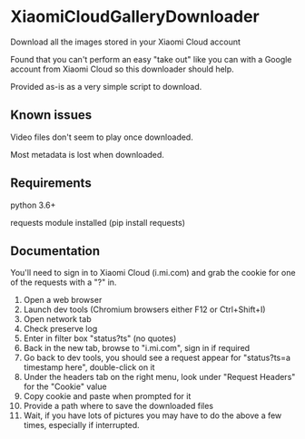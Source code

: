 # XiaomiCloudGalleryDownloader
Download all the images stored in your Xiaomi Cloud account

Found that you can't perform an easy "take out" like you can with a Google account from Xiaomi Cloud so this downloader should help.

Provided as-is as a very simple script to download.
## Known issues

Video files don't seem to play once downloaded.

Most metadata is lost when downloaded.
## Requirements

python 3.6+

requests module installed (pip install requests)
## Documentation

You'll need to sign in to Xiaomi Cloud (i.mi.com) and grab the cookie for one of the requests with a "?" in.

1) Open a web browser
2) Launch dev tools (Chromium browsers either F12 or Ctrl+Shift+I)
3) Open network tab
4) Check preserve log
5) Enter in filter box "status?ts" (no quotes)
6) Back in the new tab, browse to "i.mi.com", sign in if required
7) Go back to dev tools, you should see a request appear for "status?ts=a timestamp here", double-click on it
8) Under the headers tab on the right menu, look under "Request Headers" for the "Cookie" value
9) Copy cookie and paste when prompted for it
10) Provide a path where to save the downloaded files
11) Wait, if you have lots of pictures you may have to do the above a few times, especially if interrupted.


